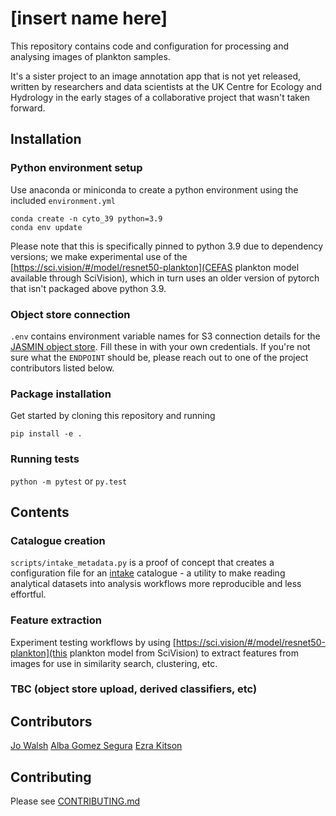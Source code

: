 # [insert name here] 

This repository contains code and configuration for processing and analysing images of plankton samples. 

It's a sister project to an image annotation app that is not yet released, written by researchers and data scientists at the UK Centre for Ecology and Hydrology in the early stages of a collaborative project that wasn't taken forward.

## Installation

### Python environment setup

Use anaconda or miniconda to create a python environment using the included `environment.yml`

```
conda create -n cyto_39 python=3.9
conda env update
```

Please note that this is specifically pinned to python 3.9 due to dependency versions; we make experimental use of the [https://sci.vision/#/model/resnet50-plankton](CEFAS plankton model available through SciVision), which in turn uses an older version of pytorch that isn't packaged above python 3.9.

### Object store connection

`.env` contains environment variable names for S3 connection details for the [JASMIN object store](https://github.com/NERC-CEH/object_store_tutorial/). Fill these in with your own credentials. If you're not sure what the `ENDPOINT` should be, please reach out to one of the project contributors listed below. 


### Package installation

Get started by cloning this repository and running

`pip install -e .`

### Running tests

`python -m pytest` or `py.test`

## Contents

### Catalogue creation

`scripts/intake_metadata.py` is a proof of concept that creates a configuration file for an [intake](https://intake.readthedocs.io/en/latest/) catalogue - a utility to make reading analytical datasets into analysis workflows more reproducible and less effortful.

### Feature extraction

Experiment testing workflows by using [https://sci.vision/#/model/resnet50-plankton](this plankton model from SciVision) to extract features from images for use in similarity search, clustering, etc. 

### TBC (object store upload, derived classifiers, etc)


## Contributors

[Jo Walsh](https://github.com/metazool/)
[Alba Gomez Segura](https://github.com/albags)
[Ezra Kitson](http://github.com/Kzra)

## Contributing

Please see [CONTRIBUTING.md](CONTRIBUTING.md)

